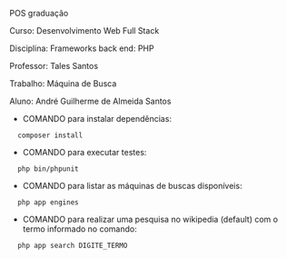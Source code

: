 POS graduação

Curso: Desenvolvimento Web Full Stack

Disciplina: Frameworks back end: PHP

Professor: Tales Santos 

Trabalho: Máquina de Busca

Aluno: André Guilherme de Almeida Santos

- COMANDO para instalar dependências:
```
  composer install
```  

- COMANDO para executar testes:
```
  php bin/phpunit
```  

- COMANDO para listar as máquinas de buscas disponíveis:
```
  php app engines
```  

- COMANDO para realizar uma pesquisa no wikipedia (default) com o termo informado no comando:
```
  php app search DIGITE_TERMO
```  
